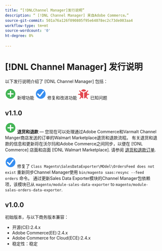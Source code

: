 ```yaml
---
title: “[!DNLChannel Manager]发行说明”
description: “ [!DNL Channel Manager] 来自Adobe Commerce。”
source-git-commit: 501a76a126f090805f95e64078ec2c73de003aa4
workflow-type: tm+mt
source-wordcount: '0'
ht-degree: 0%

---
```


# [!DNL Channel Manager] 发行说明

以下发行说明介绍了 [!DNL Channel Manager] 包括：

![新建](../assets/new.svg) 新增功能
![修复的问题](../assets/fix.svg) 修复和改进功能
![已知问题](../assets/bug.svg) 已知问题


## v1.1.0

![新建](../assets/new.svg)<!--CHAN-5204--> **退货和退款** — 您现在可以处理通过Adobe Commerce和Varmalt Channel Manger商店发送的订单的Walmart Marketplace退货和退款流程。 有关退货和退款的信息和更新将在沃尔玛和Adobe Commerce之间同步，以便在 [!DNL Commerce] 店面和店面 [!DNL Walmart Marketplace]. 请参阅 [退货和退款订单](return-refund-orders.md).

![已修复](../assets/fix.svg)<!--CHAN-5661--> 修复了 `Class Magento\SalesDataExporter\MOdel\OrdersFeed does not exist` 重新同步Channel Manager使用 `bin/magento saas:resync --feed orders` 命令。 通过更新Sales Data Exporter模块的Channel Manager包依赖项，该模块已从 `magento/module-sales-data-exporter` to `magento/module-sales-orders-data-exporter`.

## v1.0.0

初始版本，与以下商务版本兼容：

* 开源(CE):2.4.x
* Adobe Commerce(EE):2.4.x
* Adobe Commerce for Cloud(ECE):2.4.x
* 稳定性：稳定
